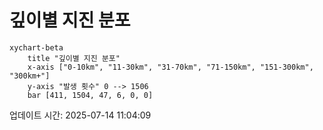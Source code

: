 # 깊이별 지진 분포

```mermaid
xychart-beta
    title "깊이별 지진 분포"
    x-axis ["0-10km", "11-30km", "31-70km", "71-150km", "151-300km", "300km+"]
    y-axis "발생 횟수" 0 --> 1506
    bar [411, 1504, 47, 6, 0, 0]
```

업데이트 시간: 2025-07-14 11:04:09
